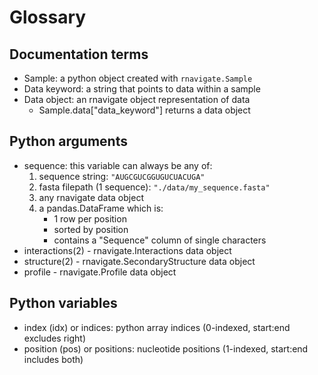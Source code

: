 Glossary
========

Documentation terms
-------------------

* Sample: a python object created with `rnavigate.Sample`
* Data keyword: a string that points to data within a sample
* Data object: an rnavigate object representation of data
    - Sample.data["data_keyword"] returns a data object

Python arguments
----------------

* sequence: this variable can always be any of:
    1. sequence string: `"AUGCGUCGGUGUCUACUGA"`
    2. fasta filepath (1 sequence): `"./data/my_sequence.fasta"`
    3. any rnavigate data object
    4. a pandas.DataFrame which is:
        - 1 row per position
        - sorted by position
        - contains a "Sequence" column of single characters
* interactions(2) - rnavigate.Interactions data object
* structure(2) - rnavigate.SecondaryStructure data object
* profile - rnavigate.Profile data object

Python variables
----------------

* index (idx) or indices: python array indices (0-indexed, start:end excludes right)
* position (pos) or positions: nucleotide positions (1-indexed, start:end includes both)

